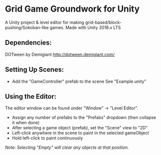 # Grid Game Groundwork for Unity

A Unity project & level editor for making grid-based/block-pushing/Sokoban-like games.
Made with Unity 2018.x LTS

## Dependencies:
DOTween by Demigiant
http://dotween.demigiant.com/

## Setting Up Scenes:
- Add the "GameController" prefab to the scene
See "Example.unity"

## Using the Editor:
The editor window can be found under "Window" -> "Level Editor".
- Assign any number of prefabs to the "Prefabs" dropdown (then collapse it when done)
- After selecting a game object (prefab), set the "Scene" view to "2D"
- Left-click anywhere in the scene to paint in the selected gameObject
- Hold left-click to paint continuously 

_Note: Selecting "Empty" will clear any objects at that position._
